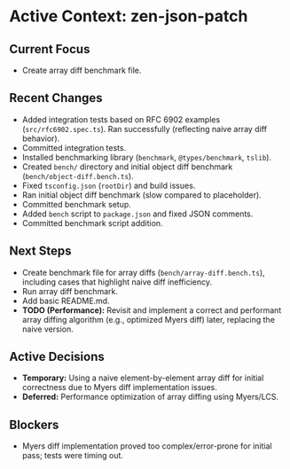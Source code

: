 # Active Context: zen-json-patch

## Current Focus
- Create array diff benchmark file.

## Recent Changes
- Added integration tests based on RFC 6902 examples (`src/rfc6902.spec.ts`). Ran successfully (reflecting naive array diff behavior).
- Committed integration tests.
- Installed benchmarking library (`benchmark`, `@types/benchmark`, `tslib`).
- Created `bench/` directory and initial object diff benchmark (`bench/object-diff.bench.ts`).
- Fixed `tsconfig.json` (`rootDir`) and build issues.
- Ran initial object diff benchmark (slow compared to placeholder).
- Committed benchmark setup.
- Added `bench` script to `package.json` and fixed JSON comments.
- Committed benchmark script addition.


## Next Steps
- Create benchmark file for array diffs (`bench/array-diff.bench.ts`), including cases that highlight naive diff inefficiency.
- Run array diff benchmark.
- Add basic README.md.
- **TODO (Performance):** Revisit and implement a correct and performant array diffing algorithm (e.g., optimized Myers diff) later, replacing the naive version.

## Active Decisions
- **Temporary:** Using a naive element-by-element array diff for initial correctness due to Myers diff implementation issues.
- **Deferred:** Performance optimization of array diffing using Myers/LCS.

## Blockers
- Myers diff implementation proved too complex/error-prone for initial pass; tests were timing out.
